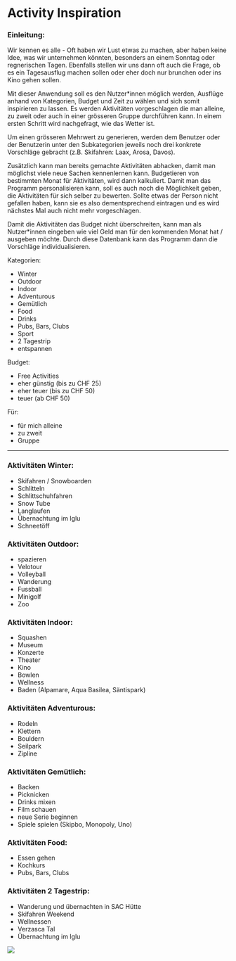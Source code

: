 # Activity Inspiration

### Einleitung:
Wir kennen es alle - Oft haben wir Lust etwas zu machen, aber haben keine Idee, was wir unternehmen könnten, besonders an einem Sonntag oder regnerischen Tagen. Ebenfalls stellen wir uns dann oft auch die Frage, ob es ein Tagesausflug machen sollen oder eher doch nur brunchen oder ins Kino gehen sollen.

Mit dieser Anwendung soll es den Nutzer*innen möglich werden, Ausflüge anhand von Kategorien, Budget und Zeit zu wählen und sich somit inspirieren zu lassen. Es werden Aktivitäten vorgeschlagen die man alleine, zu zweit oder auch in einer grösseren Gruppe durchführen kann. In einem ersten Schritt wird nachgefragt, wie das Wetter ist. 

Um einen grösseren Mehrwert zu generieren, werden dem Benutzer oder der Benutzerin unter den Subkategorien jeweils noch drei konkrete Vorschläge gebracht (z.B. Skifahren: Laax, Arosa, Davos).

Zusätzlich kann man bereits gemachte Aktivitäten abhacken, damit man möglichst viele neue Sachen kennenlernen kann. Budgetieren von bestimmten Monat für Aktivitäten, wird dann kalkuliert. Damit man das Programm personalisieren kann, soll es auch noch die Möglichkeit geben, die Aktivitäten für sich selber zu bewerten. Sollte etwas der Person nicht gefallen haben, kann sie es also dementsprechend eintragen und es wird nächstes Mal auch nicht mehr vorgeschlagen.

Damit die Aktivitäten das Budget nicht überschreiten, kann man als Nutzer*innen eingeben wie viel Geld man für den kommenden Monat hat / ausgeben möchte. Durch diese Datenbank kann das Programm dann die Vorschläge individualisieren.

Kategorien: 
- Winter
- Outdoor
- Indoor
- Adventurous
- Gemütlich
- Food 
- Drinks 
- Pubs, Bars, Clubs
- Sport
- 2 Tagestrip 
- entspannen


Budget: 
- Free Activities
- eher günstig (bis zu CHF 25)
- eher teuer (bis zu CHF 50)
- teuer (ab CHF 50)

Für: 
- für mich alleine 
- zu zweit
- Gruppe


---

### Aktivitäten Winter:

- Skifahren / Snowboarden
- Schlitteln
- Schlittschuhfahren
- Snow Tube
- Langlaufen
- Übernachtung im Iglu
- Schneetöff

### Aktivitäten Outdoor:
- spazieren
- Velotour
- Volleyball 
- Wanderung
- Fussball
- Minigolf
- Zoo

### Aktivitäten Indoor:
- Squashen
- Museum
- Konzerte
- Theater
- Kino
- Bowlen
- Wellness
- Baden (Alpamare, Aqua Basilea, Säntispark)

### Aktivitäten Adventurous:
- Rodeln
- Klettern
- Bouldern
- Seilpark
- Zipline

### Aktivitäten Gemütlich:
- Backen 
- Picknicken
- Drinks mixen
- Film schauen 
- neue Serie beginnen
- Spiele spielen (Skipbo, Monopoly, Uno)

### Aktivitäten Food:
- Essen gehen
- Kochkurs
- Pubs, Bars, Clubs

### Aktivitäten 2 Tagestrip:
- Wanderung und übernachten in SAC Hütte
- Skifahren Weekend
- Wellnessen
- Verzasca Tal
- Übernachtung im Iglu

<img src="/Users/anna/Desktop/DBM_PRO2_HS2022/pro2_projekt/images/Ablaufdiagramm.png"/>